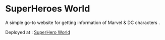 ﻿# SuperHeroes World
A simple go-to website for getting information of Marvel & DC characters . 

Deployed at : <a href="https://superhero-world.vercel.app/" target="_blank">SuperHero World</a>
